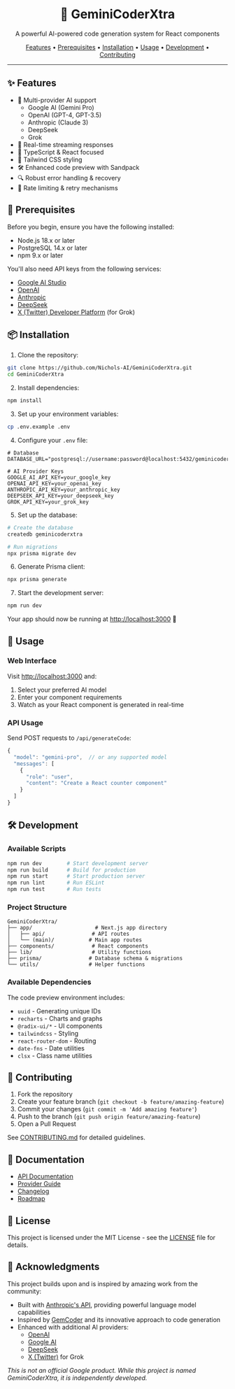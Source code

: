 <div align="center">
  <h1>🚀 GeminiCoderXtra</h1>
  <p>A powerful AI-powered code generation system for React components</p>
</div>

<div align="center">
  <a href="#-features">Features</a> •
  <a href="#-prerequisites">Prerequisites</a> •
  <a href="#-installation">Installation</a> •
  <a href="#-usage">Usage</a> •
  <a href="#-development">Development</a> •
  <a href="#-contributing">Contributing</a>
</div>

---

## ✨ Features

- 🤖 Multi-provider AI support
  - Google AI (Gemini Pro)
  - OpenAI (GPT-4, GPT-3.5)
  - Anthropic (Claude 3)
  - DeepSeek
  - Grok
- 🔄 Real-time streaming responses
- 📝 TypeScript & React focused
- 🎨 Tailwind CSS styling
- 🛠️ Enhanced code preview with Sandpack
- 🔍 Robust error handling & recovery
- 🚦 Rate limiting & retry mechanisms

## 🔧 Prerequisites

Before you begin, ensure you have the following installed:

- Node.js 18.x or later
- PostgreSQL 14.x or later
- npm 9.x or later

You'll also need API keys from the following services:
- [Google AI Studio](https://makersuite.google.com/app/apikey)
- [OpenAI](https://platform.openai.com/api-keys)
- [Anthropic](https://console.anthropic.com/account/keys)
- [DeepSeek](https://platform.deepseek.com/settings/api-keys)
- [X (Twitter) Developer Platform](https://developer.twitter.com/en/portal/dashboard) (for Grok)

## 📦 Installation

1. Clone the repository:
```bash
git clone https://github.com/Nichols-AI/GeminiCoderXtra.git
cd GeminiCoderXtra
```

2. Install dependencies:
```bash
npm install
```

3. Set up your environment variables:
```bash
cp .env.example .env
```

4. Configure your `.env` file:
```env
# Database
DATABASE_URL="postgresql://username:password@localhost:5432/geminicoderxtra"

# AI Provider Keys
GOOGLE_AI_API_KEY=your_google_key
OPENAI_API_KEY=your_openai_key
ANTHROPIC_API_KEY=your_anthropic_key
DEEPSEEK_API_KEY=your_deepseek_key
GROK_API_KEY=your_grok_key
```

5. Set up the database:
```bash
# Create the database
createdb geminicoderxtra

# Run migrations
npx prisma migrate dev
```

6. Generate Prisma client:
```bash
npx prisma generate
```

7. Start the development server:
```bash
npm run dev
```

Your app should now be running at [http://localhost:3000](http://localhost:3000) 🎉

## 🚀 Usage

### Web Interface

Visit [http://localhost:3000](http://localhost:3000) and:
1. Select your preferred AI model
2. Enter your component requirements
3. Watch as your React component is generated in real-time

### API Usage

Send POST requests to `/api/generateCode`:

```typescript
{
  "model": "gemini-pro",  // or any supported model
  "messages": [
    {
      "role": "user",
      "content": "Create a React counter component"
    }
  ]
}
```

## 🛠️ Development

### Available Scripts

```bash
npm run dev        # Start development server
npm run build      # Build for production
npm run start      # Start production server
npm run lint       # Run ESLint
npm run test       # Run tests
```

### Project Structure

```
GeminiCoderXtra/
├── app/                    # Next.js app directory
│   ├── api/               # API routes
│   └── (main)/           # Main app routes
├── components/            # React components
├── lib/                   # Utility functions
├── prisma/               # Database schema & migrations
└── utils/                # Helper functions
```

### Available Dependencies

The code preview environment includes:
- `uuid` - Generating unique IDs
- `recharts` - Charts and graphs
- `@radix-ui/*` - UI components
- `tailwindcss` - Styling
- `react-router-dom` - Routing
- `date-fns` - Date utilities
- `clsx` - Class name utilities

## 🤝 Contributing

1. Fork the repository
2. Create your feature branch (`git checkout -b feature/amazing-feature`)
3. Commit your changes (`git commit -m 'Add amazing feature'`)
4. Push to the branch (`git push origin feature/amazing-feature`)
5. Open a Pull Request

See [CONTRIBUTING.md](CONTRIBUTING.md) for detailed guidelines.

## 📝 Documentation

- [API Documentation](docs/api.md)
- [Provider Guide](docs/providers.md)
- [Changelog](CHANGELOG.md)
- [Roadmap](ROADMAP.md)

## 📄 License

This project is licensed under the MIT License - see the [LICENSE](LICENSE) file for details.

## 🙏 Acknowledgments

This project builds upon and is inspired by amazing work from the community:

- Built with [Anthropic's API](https://www.anthropic.com/claude), providing powerful language model capabilities
- Inspired by [GemCoder](https://github.com/osanseviero/gemcoder) and its innovative approach to code generation
- Enhanced with additional AI providers:
  - [OpenAI](https://platform.openai.com/)
  - [Google AI](https://ai.google.dev/)
  - [DeepSeek](https://www.deepseek.com/)
  - [X (Twitter)](https://developer.twitter.com/) for Grok

*This is not an official Google product. While this project is named GeminiCoderXtra, it is independently developed.*
